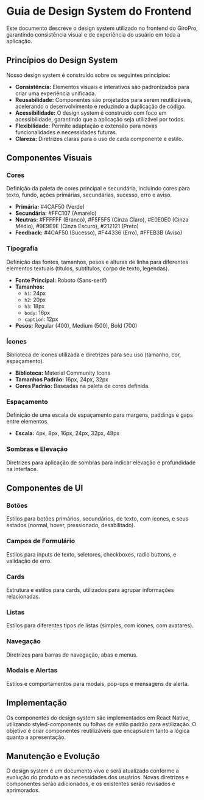 # Guia de Design System do Frontend

Este documento descreve o design system utilizado no frontend do GiroPro, garantindo consistência visual e de experiência do usuário em toda a aplicação.

## Princípios do Design System

Nosso design system é construído sobre os seguintes princípios:

-   **Consistência:** Elementos visuais e interativos são padronizados para criar uma experiência unificada.
-   **Reusabilidade:** Componentes são projetados para serem reutilizáveis, acelerando o desenvolvimento e reduzindo a duplicação de código.
-   **Acessibilidade:** O design system é construído com foco em acessibilidade, garantindo que a aplicação seja utilizável por todos.
-   **Flexibilidade:** Permite adaptação e extensão para novas funcionalidades e necessidades futuras.
-   **Clareza:** Diretrizes claras para o uso de cada componente e estilo.

## Componentes Visuais

### Cores

Definição da paleta de cores principal e secundária, incluindo cores para texto, fundo, ações primárias, secundárias, sucesso, erro e aviso.

-   **Primária:** #4CAF50 (Verde)
-   **Secundária:** #FFC107 (Amarelo)
-   **Neutras:** #FFFFFF (Branco), #F5F5F5 (Cinza Claro), #E0E0E0 (Cinza Médio), #9E9E9E (Cinza Escuro), #212121 (Preto)
-   **Feedback:** #4CAF50 (Sucesso), #F44336 (Erro), #FFEB3B (Aviso)

### Tipografia

Definição das fontes, tamanhos, pesos e alturas de linha para diferentes elementos textuais (títulos, subtítulos, corpo de texto, legendas).

-   **Fonte Principal:** Roboto (Sans-serif)
-   **Tamanhos:**
    -   `h1`: 24px
    -   `h2`: 20px
    -   `h3`: 18px
    -   `body`: 16px
    -   `caption`: 12px
-   **Pesos:** Regular (400), Medium (500), Bold (700)

### Ícones

Biblioteca de ícones utilizada e diretrizes para seu uso (tamanho, cor, espaçamento).

-   **Biblioteca:** Material Community Icons
-   **Tamanhos Padrão:** 16px, 24px, 32px
-   **Cores Padrão:** Baseadas na paleta de cores definida.

### Espaçamento

Definição de uma escala de espaçamento para margens, paddings e gaps entre elementos.

-   **Escala:** 4px, 8px, 16px, 24px, 32px, 48px

### Sombras e Elevação

Diretrizes para aplicação de sombras para indicar elevação e profundidade na interface.

## Componentes de UI

### Botões

Estilos para botões primários, secundários, de texto, com ícones, e seus estados (normal, hover, pressionado, desabilitado).

### Campos de Formulário

Estilos para inputs de texto, seletores, checkboxes, radio buttons, e validação de erro.

### Cards

Estrutura e estilos para cards, utilizados para agrupar informações relacionadas.

### Listas

Estilos para diferentes tipos de listas (simples, com ícones, com avatares).

### Navegação

Diretrizes para barras de navegação, abas e menus.

### Modais e Alertas

Estilos e comportamentos para modais, pop-ups e mensagens de alerta.

## Implementação

Os componentes do design system são implementados em React Native, utilizando styled-components ou folhas de estilo padrão para estilização. O objetivo é criar componentes reutilizáveis que encapsulem tanto a lógica quanto a apresentação.

## Manutenção e Evolução

O design system é um documento vivo e será atualizado conforme a evolução do produto e as necessidades dos usuários. Novas diretrizes e componentes serão adicionados, e os existentes serão revisados e aprimorados.

